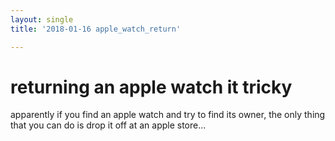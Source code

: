```yaml
---
layout: single
title: '2018-01-16 apple_watch_return'

---
```


# returning an apple watch it tricky
apparently if you find an apple watch and try to find its owner, the only thing that you can do is drop it off at an apple store...


